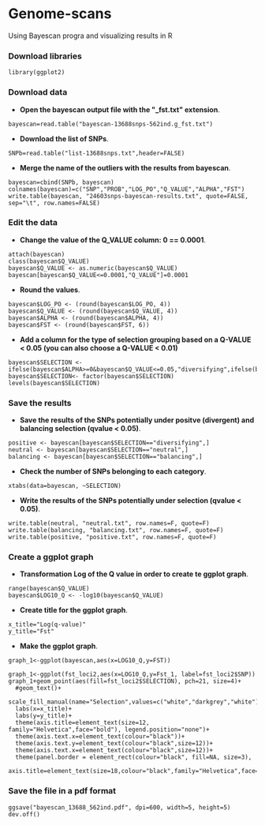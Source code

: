 # Genome-scans
Using Bayescan progra and visualizing results in R

### Download libraries
```{r}
library(ggplot2) 
```

### Download data

* **Open the bayescan output file with the "_fst.txt" extension**. 
```{r}
bayescan=read.table("bayescan-13688snps-562ind.g_fst.txt") 
```

* **Download the list of SNPs**.
```{r}
SNPb=read.table("list-13688snps.txt",header=FALSE) 
```

* **Merge the name of the outliers with the results from bayescan**. 
```{r}
bayescan=cbind(SNPb, bayescan) 
colnames(bayescan)=c("SNP","PROB","LOG_PO","Q_VALUE","ALPHA","FST") 
write.table(bayescan, "24603snps-bayescan-results.txt", quote=FALSE, sep="\t", row.names=FALSE) 
```

### Edit the data

* **Change the value of the Q_VALUE column: 0 == 0.0001**.  
```{r}
attach(bayescan)
class(bayescan$Q_VALUE)  
bayescan$Q_VALUE <- as.numeric(bayescan$Q_VALUE) 
bayescan[bayescan$Q_VALUE<=0.0001,"Q_VALUE"]=0.0001 
```

* **Round the values**.  
```{r}
bayescan$LOG_PO <- (round(bayescan$LOG_PO, 4)) 
bayescan$Q_VALUE <- (round(bayescan$Q_VALUE, 4)) 
bayescan$ALPHA <- (round(bayescan$ALPHA, 4)) 
bayescan$FST <- (round(bayescan$FST, 6))
```

* **Add a column for the type of selection grouping based on a Q-VALUE < 0.05 (you can also choose a Q-VALUE < 0.01)**  
```{r}
bayescan$SELECTION <- ifelse(bayescan$ALPHA>=0&bayescan$Q_VALUE<=0.05,"diversifying",ifelse(bayescan$ALPHA>=0&bayescan$Q_VALUE>0.05,"neutral","balancing")) 
bayescan$SELECTION<- factor(bayescan$SELECTION)
levels(bayescan$SELECTION) 
```

### Save the results

* **Save the results of the SNPs potentially under positve (divergent) and balancing selection (qvalue < 0.05)**. 
```{r}
positive <- bayescan[bayescan$SELECTION=="diversifying",] 
neutral <- bayescan[bayescan$SELECTION=="neutral",] 
balancing <- bayescan[bayescan$SELECTION=="balancing",]  
```

* **Check the number of SNPs belonging to each category**. 
```{r}
xtabs(data=bayescan, ~SELECTION) 
```

* **Write the results of the SNPs potentially under selection (qvalue < 0.05)**. 
```{r}
write.table(neutral, "neutral.txt", row.names=F, quote=F)  
write.table(balancing, "balancing.txt", row.names=F, quote=F) 
write.table(positive, "positive.txt", row.names=F, quote=F) 
```

### Create a ggplot graph

* **Transformation Log of the Q value in order to create te ggplot graph**. 
```{r}
range(bayescan$Q_VALUE) 
bayescan$LOG10_Q <- -log10(bayescan$Q_VALUE) 
```

* **Create title for the ggplot graph**. 
```{r}
x_title="Log(q-value)" 
y_title="Fst" 
```

* **Make the ggplot graph**. 
```{r}
graph_1<-ggplot(bayescan,aes(x=LOG10_Q,y=FST)) 

graph_1<-ggplot(fst_loci2,aes(x=LOG10_Q,y=Fst_1, label=fst_loci2$SNP)) 
graph_1+geom_point(aes(fill=fst_loci2$SELECTION), pch=21, size=4)+ 
  #geom_text()+ 
  scale_fill_manual(name="Selection",values=c("white","darkgrey","white"))+ 
  labs(x=x_title)+ 
  labs(y=y_title)+ 
  theme(axis.title=element_text(size=12, family="Helvetica",face="bold"), legend.position="none")+ 
  theme(axis.text.x=element_text(colour="black"))+ 
  theme(axis.text.y=element_text(colour="black",size=12))+ 
  theme(axis.text.x=element_text(colour="black",size=12))+ 
  theme(panel.border = element_rect(colour="black", fill=NA, size=3),  
        axis.title=element_text(size=18,colour="black",family="Helvetica",face="bold")) 
```
   
### Save the file in a pdf format
```{r}
ggsave("bayescan_13688_562ind.pdf", dpi=600, width=5, height=5) 
dev.off()
```
